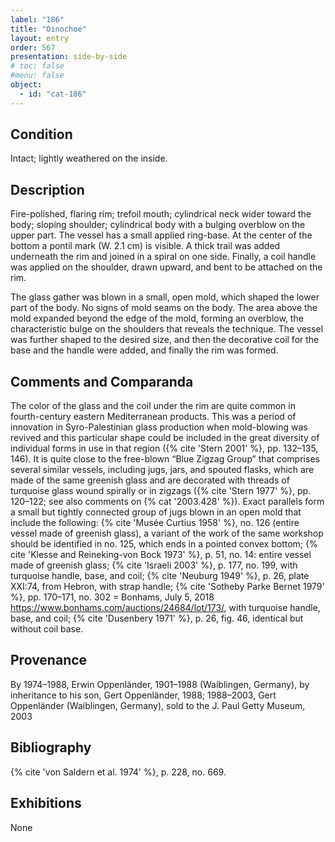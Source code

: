 ```yaml
---
label: "186"
title: "Oinochoe"
layout: entry
order: 567
presentation: side-by-side
# toc: false
#menu: false 
object:
  - id: "cat-186"
---
```


## Condition

Intact; lightly weathered on the inside.

## Description

Fire-polished, flaring rim; trefoil mouth; cylindrical neck wider toward the body; sloping shoulder; cylindrical body with a bulging overblow on the upper part. The vessel has a small applied ring-base. At the center of the bottom a pontil mark (W. 2.1 cm) is visible. A thick trail was added underneath the rim and joined in a spiral on one side. Finally, a coil handle was applied on the shoulder, drawn upward, and bent to be attached on the rim.

The glass gather was blown in a small, open mold, which shaped the lower part of the body. No signs of mold seams on the body. The area above the mold expanded beyond the edge of the mold, forming an overblow, the characteristic bulge on the shoulders that reveals the technique. The vessel was further shaped to the desired size, and then the decorative coil for the base and the handle were added, and finally the rim was formed.

## Comments and Comparanda

The color of the glass and the coil under the rim are quite common in fourth-century eastern Mediterranean products. This was a period of innovation in Syro-Palestinian glass production when mold-blowing was revived and this particular shape could be included in the great diversity of individual forms in use in that region ({% cite 'Stern 2001' %}, pp. 132–135, 146). It is quite close to the free-blown “Blue Zigzag Group” that comprises several similar vessels, including jugs, jars, and spouted flasks, which are made of the same greenish glass and are decorated with threads of turquoise glass wound spirally or in zigzags ({% cite 'Stern 1977' %}, pp. 120–122; see also comments on {% cat '2003.428' %}). Exact parallels form a small but tightly connected group of jugs blown in an open mold that include the following: {% cite 'Musée Curtius 1958' %}, no. 126 (entire vessel made of greenish glass), a variant of the work of the same workshop should be identified in no. 125, which ends in a pointed convex bottom; {% cite 'Klesse and Reineking-von Bock 1973' %}, p. 51, no. 14: entire vessel made of greenish glass; {% cite 'Israeli 2003' %}, p. 177, no. 199, with turquoise handle, base, and coil; {% cite 'Neuburg 1949' %}, p. 26, plate XXI:74, from Hebron, with strap handle; {% cite 'Sotheby Parke Bernet 1979' %}, pp. 170–171, no. 302 = Bonhams, July 5, 2018 <https://www.bonhams.com/auctions/24684/lot/173/>, with turquoise handle, base, and coil; {% cite 'Dusenbery 1971' %}, p. 26, fig. 46, identical but without coil base.

## Provenance

By 1974–1988, Erwin Oppenländer, 1901–1988 (Waiblingen, Germany), by inheritance to his son, Gert Oppenländer, 1988; 1988–2003, Gert Oppenländer (Waiblingen, Germany), sold to the J. Paul Getty Museum, 2003

## Bibliography

{% cite 'von Saldern et al. 1974' %}, p. 228, no. 669.

## Exhibitions

None